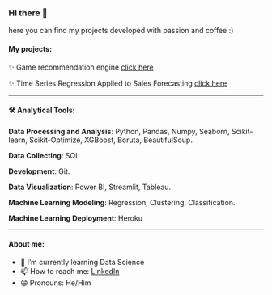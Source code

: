 ### Hi there 👋

here you can find my projects developed with passion and coffee :)

#### My projects:

✨ Game recommendation engine [click here](https://github.com/mattmagrin/game_recommendation_engine/)

✨ Time Series Regression Applied to Sales Forecasting [click here](https://github.com/mattmagrin/Sales-Forecast)

-----

#### 🛠️ Analytical Tools: 

**Data Processing and Analysis**: Python,  Pandas, Numpy, Seaborn, Scikit-learn, Scikit-Optimize, XGBoost, Boruta, BeautifulSoup.

**Data Collecting**: SQL

**Development**: Git.

**Data Visualization**: Power BI, Streamlit, Tableau.

**Machine Learning Modeling**: Regression, Clustering, Classification.

**Machine Learning Deployment**: Heroku

------
#### About me:
- 🌱 I’m currently learning Data Science
- 📫 How to reach me: [LinkedIn](https://www.linkedin.com/in/matheusmagrin/)
- 😄 Pronouns: He/Him

